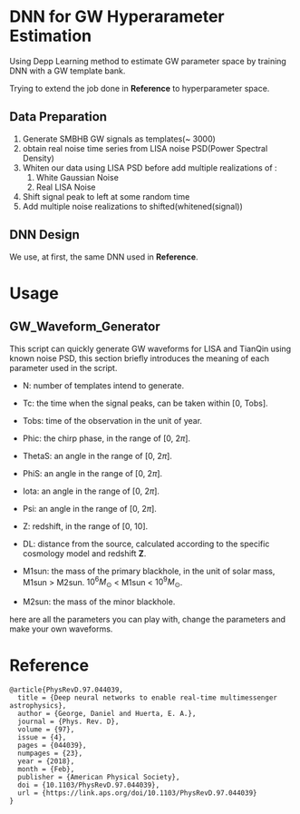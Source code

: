 <!--
 * @Author: Yiqian Qian
 * @Description: file content
 * @Date: 2023-09-15 11:13:11
 * @LastEditors: Yiqian Qian
 * @LastEditTime: 2023-09-15 11:38:44
 * @FilePath: /DNN_for_GW_Parameter_Space_Estimation/README.md
-->
# DNN for GW Hyperarameter Estimation

Using Depp Learning method to estimate GW parameter space by training DNN with a GW template bank.

Trying to extend the job done in **Reference** to hyperparameter space.

## Data Preparation

1. Generate SMBHB GW signals as templates(~ 3000)
2. obtain real noise time series from LISA noise PSD(Power Spectral Density)
3. Whiten our data using LISA PSD before add multiple realizations of :
   1. White Gaussian Noise
   2. Real LISA Noise
4. Shift signal peak to left at some random time
5. Add multiple noise realizations to shifted(whitened(signal))

## DNN Design

We use, at first, the same DNN used in **Reference**.

# Usage

## GW_Waveform_Generator

This script can quickly generate GW waveforms for LISA and TianQin using known noise PSD, this section briefly introduces the meaning of each parameter used in the script.

- N: number of templates intend to generate.

- Tc: the time when the signal peaks, can be taken within [0, Tobs].

- Tobs: time of the observation in the unit of year.

- Phic: the chirp phase, in the range of [0, $2\pi$].

- ThetaS: an angle in the range of [0, 2$\pi$].

- PhiS: an angle in the range of [0, 2$\pi$].

- Iota: an angle in the range of [0, 2$\pi$].

- Psi: an angle in the range of [0, 2$\pi$].

- Z: redshift, in the range of [0, 10].

- DL: distance from the source, calculated according to the specific cosmology model and redshift **Z**.

- M1sun: the mass of the primary blackhole, in the unit of solar mass, M1sun > M2sun. $10^6 M_\odot$ < M1sun < $10^9 M_\odot$.

- M2sun: the mass of the minor blackhole.

here are all the parameters you can play with, change the parameters and make your own waveforms.

# Reference

```
@article{PhysRevD.97.044039,
  title = {Deep neural networks to enable real-time multimessenger astrophysics},
  author = {George, Daniel and Huerta, E. A.},
  journal = {Phys. Rev. D},
  volume = {97},
  issue = {4},
  pages = {044039},
  numpages = {23},
  year = {2018},
  month = {Feb},
  publisher = {American Physical Society},
  doi = {10.1103/PhysRevD.97.044039},
  url = {https://link.aps.org/doi/10.1103/PhysRevD.97.044039}
}
```

